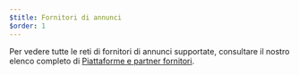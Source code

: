 ```yaml
---
$title: Fornitori di annunci
$order: 1
---
```


Per vedere tutte le reti di fornitori di annunci supportate, consultare il nostro elenco completo di [Piattaforme e partner fornitori](../../../../support/faq/platform-and-vendor-partners.md).
